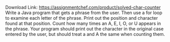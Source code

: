 Download Link: https://assignmentchef.com/product/solved-char-counter
<br>
Write a Java program that gets a phrase from the user. Then use a for loop to examine each letter of the phrase. Print out the position and character found at that position. Count how many times an A, E, I, O, or U appears in the phrase. Your program should print out the character in the original case entered by the user, but should treat a and A the same when counting them.